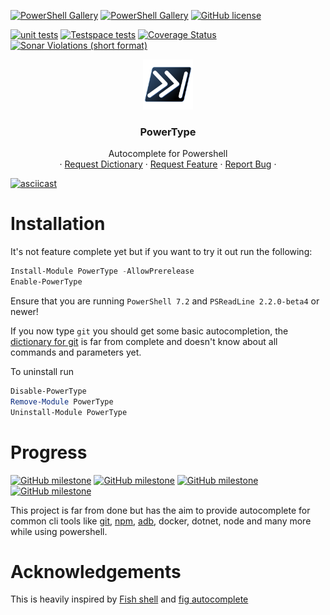 [![PowerShell Gallery](https://img.shields.io/powershellgallery/v/powertype?style=flat-square)](https://www.powershellgallery.com/packages/PowerType)
[![PowerShell Gallery](https://img.shields.io/powershellgallery/dt/PowerType?style=flat-square)](https://www.powershellgallery.com/packages/PowerType)
[![GitHub license](https://img.shields.io/badge/license-MIT-blue.svg?style=flat-square)](https://github.com/AnderssonPeter/PowerType/blob/main/LICENSE.md)

[![unit tests](https://img.shields.io/github/workflow/status/AnderssonPeter/PowerType/unit%20tests?label=unit%20tests&style=flat-square)](https://github.com/AnderssonPeter/PowerType/actions/workflows/test.yml)
[![Testspace tests](https://img.shields.io/testspace/tests/AnderssonPeter/AnderssonPeter:PowerType/main?style=flat-square)](https://anderssonpeter.testspace.com/spaces/156585/result_sets)
[![Coverage Status](https://img.shields.io/coveralls/github/AnderssonPeter/PowerType?style=flat-square)](https://coveralls.io/github/AnderssonPeter/PowerType)
[![Sonar Violations (short format)](https://img.shields.io/sonar/violations/AnderssonPeter_PowerType/main?format=long&server=https%3A%2F%2Fsonarcloud.io&style=flat-square)](https://sonarcloud.io/project/issues?id=AnderssonPeter_PowerType&resolved=false&types=CODE_SMELL)

<div align="center">
  <img src="Icon.svg" alt="Logo" width="80" height="80">
  

  <h3 align="center">PowerType</h3>

  <p align="center">
    Autocomplete for Powershell
    <br />
    ·
    <a href="https://github.com/AnderssonPeter/PowerType/issues/new?assignees=&labels=dictionary+request&template=dictionary-request.md&title=">Request Dictionary</a>
    ·
    <a href="https://github.com/AnderssonPeter/PowerType/issues/new?assignees=&labels=&template=feature_request.md&title=">Request Feature</a>
    ·
    <a href="https://github.com/AnderssonPeter/PowerType/issues/new?assignees=&labels=bug&template=bug_report.md&title=">Report Bug</a>
    ·
  </p>
</div>

[![asciicast](https://asciinema.org/a/458149.svg)](https://asciinema.org/a/458149?autoplay=1)

# Installation
It's not feature complete yet but if you want to try it out run the following:
```PowerShell
Install-Module PowerType -AllowPrerelease
Enable-PowerType
```
Ensure that you are running `PowerShell 7.2` and `PSReadLine 2.2.0-beta4` or newer!

If you now type `git` you should get some basic autocompletion, the [dictionary for git](PowerType/Dictionaries/git.ps1) is far from complete and doesn't know about all commands and parameters yet.

To uninstall run
```Powershell
Disable-PowerType
Remove-Module PowerType
Uninstall-Module PowerType
```

# Progress

[![GitHub milestone](https://img.shields.io/github/milestones/progress/AnderssonPeter/PowerType/1?style=flat-square)](https://github.com/AnderssonPeter/PowerType/milestone/1)
[![GitHub milestone](https://img.shields.io/github/milestones/progress/AnderssonPeter/PowerType/2?style=flat-square)](https://github.com/AnderssonPeter/PowerType/milestone/2)
[![GitHub milestone](https://img.shields.io/github/milestones/progress/AnderssonPeter/PowerType/3?style=flat-square)](https://github.com/AnderssonPeter/PowerType/milestone/3)
[![GitHub milestone](https://img.shields.io/github/milestones/progress/AnderssonPeter/PowerType/4?style=flat-square)](https://github.com/AnderssonPeter/PowerType/milestone/4)

This project is far from done but has the aim to provide autocomplete for common cli tools like [git](PowerType/Dictionaries/git.ps1), [npm](PowerType/Dictionaries/npm.ps1), [adb](PowerType/Dictionaries/adb.ps1), docker, dotnet, node and many more while using powershell. 


# Acknowledgements
This is heavily inspired by [Fish shell](https://fishshell.com/) and [fig autocomplete](https://github.com/withfig/autocomplete)
